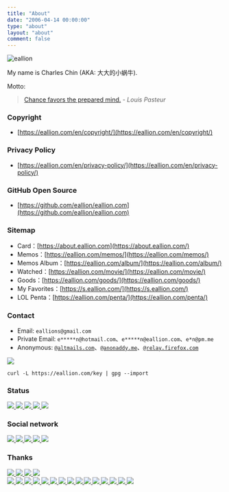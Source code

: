 ```yaml
---
title: "About"
date: "2006-04-14 00:00:00"
type: "about"
layout: "about"
comment: false
---
```


<img src="https://images.eallion.com/eallion.jpg" alt="eallion">

My name is Charles Chin (AKA: 大大的小蜗牛).

Motto:

> [Chance favors the prepared mind.](https://en.wikipedia.org/wiki/Louis_Pasteur#Career) - _Louis Pasteur_

### Copyright

* [https://eallion.com/en/copyright/](https://eallion.com/en/copyright/)

### Privacy Policy

* [https://eallion.com/en/privacy-policy/](https://eallion.com/en/privacy-policy/)

### GitHub Open Source

* [https://github.com/eallion/eallion.com](https://github.com/eallion/eallion.com)

### Sitemap

* Card：[https://about.eallion.com](https://about.eallion.com/)
* Memos：[https://eallion.com/memos/](https://eallion.com/memos/)
* Memos Album：[https://eallion.com/album/](https://eallion.com/album/)
* Watched：[https://eallion.com/movie/](https://eallion.com/movie/)
* Goods：[https://eallion.com/goods/](https://eallion.com/goods/)
* My Favorites：[https://s.eallion.com/](https://s.eallion.com/)
* LOL Penta：[https://eallion.com/penta/](https://eallion.com/penta/)

### Contact

* Email: `eallions@gmail.com`
* Private Email: `e*****n@hotmail.com`、`e*****n@eallion.com`、`e*n@pm.me`
* Anonymous: [`@altmails.com`](https://altmails.com)、[`@anonaddy.me`](https://anonaddy.com)、[`@relay.firefox.com`](https://relay.firefox.com)

<div class="badge">
  <a href="https://keybase.io/eallion/pgp_keys.asc?fingerprint=ebe20ab924c2a12c6a3e65bdbc4ca018e368547c" target="_blank" rel="noopener noreferrer">
    <img src="https://img.shields.io/keybase/pgp/eallion?label=Keybase%20OpenPGP&logo=keybase&logoColor=fff&style=flat">
  </a>
</div>

```
curl -L https://eallion.com/key | gpg --import
```

### Status

<div class="badge">
  <a href="https://github.com/eallion/eallion.com/blob/main/LICENSE" target="_blank" rel="noopener noreferrer">
    <img src="https://img.shields.io/badge/License-GLWT-green">
  </a>
  <a href="https://github.com/eallion/eallion.com" target="_blank" rel="noopener noreferrer">
    <img src="https://img.shields.io/github/repo-size/eallion/eallion.com">
  </a>
  <a href="https://github.com/eallion/eallion.com/tags" target="_blank" rel="noopener noreferrer">
    <img src="https://img.shields.io/github/v/tag/eallion/eallion.com">
  </a>
  <a href="https://github.com/eallion/eallion.com/tags" target="_blank" rel="noopener noreferrer">
    <img src="https://img.shields.io/github/commits-since/eallion/eallion.com/v2.0.2/main">
  </a>
  <a href="https://github.com/eallion/eallion.com/commits/main" target="_blank" rel="noopener noreferrer">
    <img src="https://img.shields.io/github/last-commit/eallion/eallion.com">
  </a>
</div>

### Social network

<div class="badge">
  <a href="https://keybase.io/eallion" target="_blank" rel="noopener noreferrer">
    <img src="https://img.shields.io/badge/Keybase-@eallion-blue?style=flat&labelColor=555&logo=Keybase&logoColor=fff">
  </a>
  <a href="https://github.com/eallion" target="_blank" rel="noopener noreferrer">
    <img src="https://img.shields.io/badge/GitHub-@eallion-blue?style=flat&labelColor=555&logo=GitHub&logoColor=fff">
  </a>
  <a href="https://twitter.com/eallion" target="_blank" rel="noopener noreferrer">
    <img src="https://img.shields.io/badge/Twitter-@eallion-blue?style=flat&labelColor=555&logo=Twitter&logoColor=fff">
  </a>
  <a href="https://steamcommunity.com/id/eallion" target="_blank" rel="noopener noreferrer">
    <img src="https://img.shields.io/badge/Steam-@eallion-blue?style=flat&labelColor=555&logo=Steam&logoColor=fff">
  </a>
  <a href="https://stackoverflow.com/users/11409594" target="_blank" rel="noopener noreferrer">
    <img src="https://img.shields.io/badge/StackOverflow-@eallion-blue?style=flat&labelColor=555&logo=stackoverflow&logoColor=fff">
  </a>
</div>

### Thanks

<div class="badge">
  <a href="https://html5.org/" target="_blank" rel="noopener noreferrer">
    <img src="https://img.shields.io/badge/-HTML5-E34F26?style=flat&logo=html5&logoColor=white">
  </a>
  <a href="https://www.w3.org/Style/CSS/" target="_blank" rel="noopener noreferrer">
    <img src="https://img.shields.io/badge/-CSS3-1572B6?style=flat&logo=css3&logoColor=white">
  </a>
  <a href="https://www.javascript.com/" target="_blank" rel="noopener noreferrer">
    <img src="https://img.shields.io/badge/-JavaScript-F7DF1E?style=flat&logo=javascript&logoColor=white">
  </a>
  <a href="https://gohugo.io" target="_blank" rel="noopener noreferrer">
    <img src="https://img.shields.io/badge/-Hugo-FF4088?style=flat&logo=Hugo&logoColor=white">
  </a>
</div>

<div class="badge">
  <a href="https://www.aliyun.com" target="_blank" rel="noopener noreferrer">
    <img src="https://img.shields.io/badge/Aliyun-blue?style=flat&amp;color=blue&amp;labelColor=555&amp;logo=Alibaba-Cloud&amp;logoColor=fff">
  </a>
  <a href="https://artalk.js.org/" target="_blank" rel="noopener noreferrer">
    <img src="https://img.shields.io/badge/AT-Artalk-blue">
  </a>
  <a href="https://www.cloudflare.com" target="_blank" rel="noopener noreferrer">
    <img src="https://img.shields.io/badge/Cloudflare-blue?style=flat&amp;color=blue&amp;labelColor=555&amp;logo=cloudflare&amp;logoColor=fff">
  </a>
  <a href="https://disqus.com/" target="_blank" rel="noopener noreferrer">
    <img src="https://img.shields.io/badge/Disqus-blue?style=flat&amp;color=blue&amp;labelColor=555&amp;logo=disqus&amp;logoColor=fff">
  </a>
  <a href="https://docker.com/" target="_blank" rel="noopener noreferrer">
    <img src="https://img.shields.io/badge/Docker-blue?style=flat&amp;color=blue&amp;labelColor=555&amp;logo=Docker&amp;logoColor=fff">
  </a>
  <a href="https://www.github.com" target="_blank" rel="noopener noreferrer">
    <img src="https://img.shields.io/badge/GitHub-blue?style=flat&amp;color=blue&amp;labelColor=555&amp;logo=GitHub&amp;logoColor=fff">
  </a>
  <a href="https://github.com/actions" target="_blank" rel="noopener noreferrer">
    <img src="https://img.shields.io/badge/GitHub%20Actions-blue?style=flat&amp;color=blue&amp;labelColor=555&amp;logo=GitHub-Actions&amp;logoColor=fff">
  </a>
  <a href="https://www.google.com" target="_blank" rel="noopener noreferrer">
    <img src="https://img.shields.io/badge/Google-blue?style=flat&amp;color=blue&amp;labelColor=555&amp;logo=Google&amp;logoColor=fff">
  </a>
  <a href="https://fonts.google.com" target="_blank" rel="noopener noreferrer">
    <img src="https://img.shields.io/badge/Google%20Fonts-blue?style=flat&amp;color=blue&amp;labelColor=555&amp;logo=Google-Fonts&amp;logoColor=fff">
  </a>
  <a href="https://gravatar.com/" target="_blank" rel="noopener noreferrer">
    <img src="https://img.shields.io/badge/Gravatar-blue?style=flat&amp;color=blue&amp;labelColor=555&amp;logo=Gravatar&amp;logoColor=fff">
  </a>
  <a href="https://iconify.design/" target="_blank" rel="noopener noreferrer">
    <img src="https://img.shields.io/badge/Iconify-blue?style=flat&amp;color=blue&amp;labelColor=555&amp;logo=iconify&amp;logoColor=fff">
  </a>
  <a href="https://www.jsdelivr.com/" target="_blank" rel="noopener noreferrer">
    <img src="https://img.shields.io/badge/jsDelivr-blue?style=flat&amp;color=blue&amp;labelColor=555&amp;logo=jsDelivr&amp;logoColor=fff">
  </a>
  <a href="https://cloud.tencent.com" target="_blank" rel="noopener noreferrer">
    <img src="https://img.shields.io/badge/Tencent%20Cloud-blue?style=flat&amp;color=blue&amp;labelColor=555&amp;logo=tencent-qq&amp;logoColor=fff">
  </a>
  <a href="https://vercel.com" target="_blank" rel="noopener noreferrer">
    <img src="https://img.shields.io/badge/Vercel-blue?style=flat&amp;color=blue&amp;labelColor=555&amp;logo=Vercel&amp;logoColor=fff">
  </a>
  <a href="https://code.visualstudio.com/" target="_blank" rel="noopener noreferrer">
    <img src="https://img.shields.io/badge/VS%20Code-blue?style=flat&amp;color=blue&amp;labelColor=555&amp;logo=visual-studio-code&amp;logoColor=fff">
  </a>
</div>
